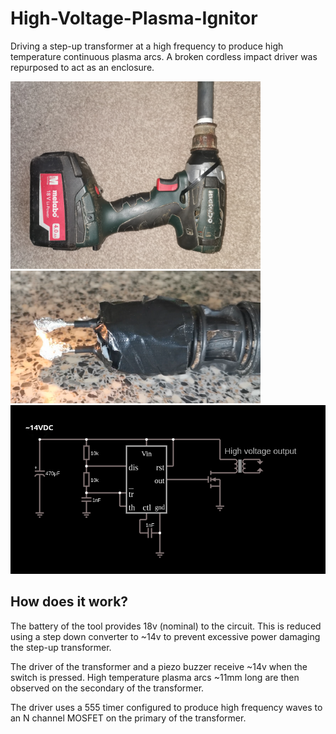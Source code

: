 # High-Voltage-Plasma-Ignitor
Driving a step-up transformer at a high frequency to produce high temperature continuous plasma arcs.
A broken cordless impact driver was repurposed to act as an enclosure.

<img src="image1.jpg" width="400"><img src="image3.png" width="400">
<img src="circuit.png">

## How does it work?
The battery of the tool provides 18v (nominal) to the circuit.
This is reduced using a step down converter to ~14v to prevent
excessive power damaging the step-up transformer.

The driver of the transformer and a piezo buzzer receive ~14v when the switch
is pressed. High temperature plasma arcs ~11mm long are then observed on the 
secondary of the transformer.

The driver uses a 555 timer configured to produce high frequency waves to an
N channel MOSFET on the primary of the transformer.
